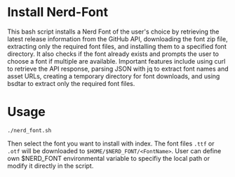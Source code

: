 # Install Nerd-Font

This bash script installs a Nerd Font of the user's choice by retrieving the latest release information from the GitHub API, downloading the font zip file, extracting only the required font files, and installing them to a specified font directory. It also checks if the font already exists and prompts the user to choose a font if multiple are available. Important features include using curl to retrieve the API response, parsing JSON with jq to extract font names and asset URLs, creating a temporary directory for font downloads, and using bsdtar to extract only the required font files.

# Usage
```
./nerd_font.sh
```
Then select the font you want to install with index. The font files `.ttf` or `.otf` will be downloaded to `$HOME/$NERD_FONT/<FontName>`. User can define own $NERD_FONT environmental variable to specifiy the local path or modify it directly in the script.
